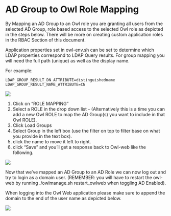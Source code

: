 # AD Group to Owl Role Mapping

By Mapping an AD Group to an Owl role you are granting all users from the selected AD Group, role based access to the selected Owl role as depicted in the steps below. There will be more on creating custom application roles in the RBAC Section of this document.

Application properties set in owl-env.sh can be set to determine which LDAP properties correspond to LDAP Query results. For group mapping you will need the full path (unique) as well as the display name.&#x20;

For example:

```
LDAP_GROUP_RESULT_DN_ATTRIBUTE=distinguishedname
LDAP_GROUP_RESULT_NAME_ATTRIBUTE=CN
```



![](https://lh4.googleusercontent.com/jrTaHJvax02-T0eoYKWigqTiB6nzcrPZPNRyI6wmg0pwIQ5Y8w9ZSne1GwMEx7Adtj1jdB8koDdcfniYx7cKQcoCjgi5tQ22yhcKvRlU3Xa9kOxA-KrwBfzM1IafIzyE4Bmdm1NX)

1. Click on “ROLE MAPPING”
2. Select a ROLE in the drop down list - (Alternatively this is a time you can add a new Owl ROLE to map the AD Group(s) you want to include in that Owl ROLE).
3. Click Load Groups
4. Select Group in the left box (use the filter on top to filter base on what you provide in the text box).
5. click the name to move it left to right.
6. click “Save” and you’ll get a response back to Owl-web like the following.

![](https://lh5.googleusercontent.com/b6FG3k6y73mbVt9eXl8AG9CORfKRGwvcJhR5pRNtx5F4lkjeWc8ZB6uKSd6M0BpoNmYv6Iw8Aai78XNH4fq3bEe6eITdr5f9DFOy9eBDg5b58KWMf94OZoza8I8cwNPMA3uStoUQ)

Now that we’ve mapped an AD Group to an AD Role we can now log out and try to login as a domain user.  (REMEMBER: you will have to restart the owl-web by running ./owlmanage.sh restart\_owlweb when toggling AD Enabled).

When logging into the Owl Web application please make sure to append the domain to the end of the user name as depicted below.

![](http://18.204.201.140:8080/xwiki/bin/download/Documentation/Authentication%20and%20Authorization/WebHome/Screen%20Shot%202019-05-22%20at%2011.13.40%20AM.png?width=291\&height=241)
